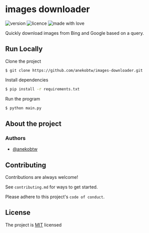 # images downloader
![version](https://img.shields.io/badge/Project_version-1.0.0-blue)
![licence](https://img.shields.io/badge/License-MIT-green)
![made with love](https://img.shields.io/badge/Made_with-Love-red)
 
Quickly download images from Bing and Google based on a query. 

## Run Locally
Clone the project

```
$ git clone https://github.com/anekobtw/images-downloader.git
```

Install dependencies

```bash
$ pip install -r requirements.txt
```

Run the program

```bash
$ python main.py
```

## About the project
### Authors
- [@anekobtw](https://www.github.com/anekobtw) 

## Contributing
Contributions are always welcome!

See `contributing.md` for ways to get started.

Please adhere to this project's `code of conduct`.

## License
The project is [MIT](https://choosealicense.com/licenses/mit/) licensed
